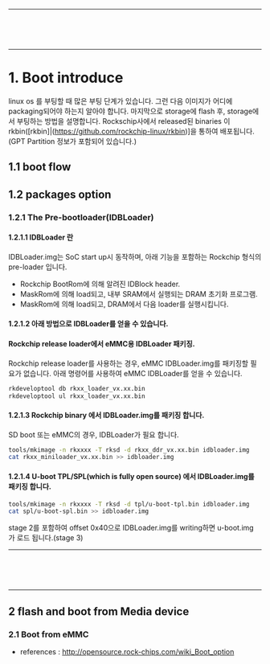 
<hr/>
<br/>
<br/>
<br/>
<hr/>

# 1. Boot introduce
 linux os 를 부팅할 때 많은 부팅 단계가 있습니다. 그런 다음 이미지가 어디에 packaging되어야 하는지 알아야 합니다. 
 마지막으로 storage에 flash 후, storage에서 부팅하는 방법을 설명합니다. 
 Rockschip사에서 released된 binaries 이 rkbin([rkbin]|(https://github.com/rockchip-linux/rkbin)]을 통하여 배포됩니다. (GPT Partition 정보가 포함되어 있습니다.)

## 1.1 boot flow

## 1.2 packages option
### 1.2.1 The Pre-bootloader(IDBLoader)
#### 1.2.1.1 IDBLoader 란 
IDBLoader.img는 SoC start up시 동작하며, 아래 기능을 포함하는 Rockchip 형식의 pre-loader 입니다.
 - Rockchip BootRom에 의해 알려진 IDBlock header.
 - MaskRom에 의해 load되고, 내부 SRAM에서 실행되는 DRAM 초기화 프로그램.
 - MaskRom에 의해 load되고, DRAM에서 다음 loader를 실행시킵니다.

#### 1.2.1.2 아래 방법으로 IDBLoader를 얻을 수 있습니다. 

#### Rockchip release loader에서 eMMC용 IDBLoader 패키징.
Rockchip release loader를 사용하는 경우, eMMC IDBLoader.img를 패키징할 필요가 없습니다. 아래 명령어를 사용하여 eMMC IDBLoader를 얻을 수 있습니다.
```bash
rkdeveloptool db rkxx_loader_vx.xx.bin
rkdeveloptool ul rkxx_loader_vx.xx.bin
```

#### 1.2.1.3 Rockchip binary 에서 IDBLoader.img를 패키징 합니다.
SD boot 또는 eMMC의 경우, IDBLoader가 필요 합니다. 
```bash
tools/mkimage -n rkxxxx -T rksd -d rkxx_ddr_vx.xx.bin idbloader.img
cat rkxx_miniloader_vx.xx.bin >> idbloader.img
```


#### 1.2.1.4 U-boot TPL/SPL(which is fully open source) 에서 IDBLoader.img를 패키징 합니다.
```bash
tools/mkimage -n rkxxxx -T rksd -d tpl/u-boot-tpl.bin idbloader.img
cat spl/u-boot-spl.bin >> idbloader.img
```
stage 2를 포함하여 offset 0x40으로 IDBLoader.img를 writing하면 u-boot.img 가 로드 됩니다.(stage 3)
 
<hr/>
<br/>
<br/>
<br/>
<hr/>

## 2 flash and boot from Media device
### 2.1 Boot from eMMC




- references : http://opensource.rock-chips.com/wiki_Boot_option
